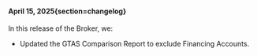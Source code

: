 #### April 15, 2025{section=changelog}
In this release of the Broker, we:

* Updated the GTAS Comparison Report to exclude Financing Accounts.
